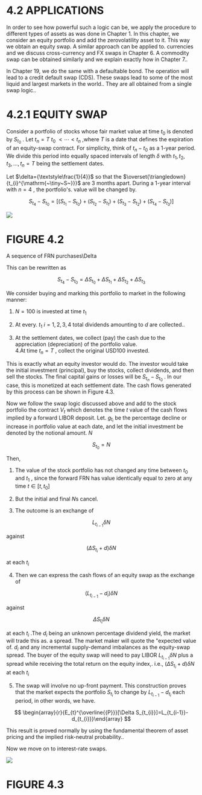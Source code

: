 # 4.2 APPLICATIONS  

In order to see how powerful such a logic can be, we apply the procedure to different types of assets as was done in Chapter 1. In this chapter, we consider an equity portfolio and add the zerovolatility asset to it. This way we obtain an equity swap. A similar approach can be applied to. currencies and we discuss cross-currency and FX swaps in Chapter 6. A commodity swap can be obtained similarly and we explain exactly how in Chapter 7..  

In Chapter 19, we do the same with a defaultable bond. The operation will lead to a credit default swap (CDS). These swaps lead to some of the most liquid and largest markets in the world.. They are all obtained from a single swap logic..  

# 4.2.1 EQUITY SWAP  

Consider a portfolio of stocks whose fair market value at time $t_{0}$ is denoted by $S_{t_{0}}$ . Let $t_{n}=T$ $t_{0}$ $<\cdots<t_{n}$ ,where $T$ is a date that defines the expiration of an equity-swap contract. For simplicity, think of $t_{n}-t_{0}$ as a 1-year period. We divide this period into equally spaced intervals of length $\delta$ with $t_{1},t_{2},t_{3},...,t_{n}=T$ being the settlement dates.  

Let $\delta={\textstyle\frac{1}{4}}$ so that the $\overset{\triangledown}{t_{i}^{\mathrm{~\tiny~S~}}}$ are 3 months apart. During a 1-year interval with $n=4$ , the portfolio's. value will be changed by.  

$$
S_{t_{4}}-S_{t_{0}}=[(S_{t_{1}}-S_{t_{0}})+(S_{t_{2}}-S_{t_{1}})+(S_{t_{3}}-S_{t_{2}})+(S_{t_{4}}-S_{t_{3}})]
$$  

![](d9afa902cbdba7ae6bbe2c791dc7114feffe5ff534f010dc045e5e16277f9a56.jpg)  

# FIGURE 4.2  

A sequence of FRN purchases\Delta  

This can be rewritten as  

$$
S_{t_{4}}-S_{t_{0}}=\Delta S_{t_{0}}+\Delta S_{t_{1}}+\Delta S_{t_{2}}+\Delta S_{t_{3}}
$$  

We consider buying and marking this portfolio to market in the following manner:  

1. $N=100$ is invested at time $t_{1}$   
2. At every. $t_{1}$ $i=1,2,3,4$ total dividends amounting to $d$ are collected..  

3. At the settlement dates, we collect (pay) the cash due to the appreciation (depreciation) of the portfolio value.   
4.At time $t_{n}=T$ , collect the original USD100 invested.  

This is exactly what an equity investor would do. The investor would take the initial investment (principal), buy the stocks, collect dividends, and then sell the stocks. The final capital gains or losses will be $S_{t_{n}}-S_{t_{0}}$ . In our case, this is monetized at each settlement date. The cash flows generated by this process can be shown in Figure 4.3.  

Now we follow the swap logic discussed above and add to the stock portfolio the contract $V_{t}$ which denotes the time $t$ value of the cash flows implied by a forward LIBOR deposit. Let. $g_{t_{i}}$ be the percentage decline or increase in portfolio value at each date, and let the initial investment be denoted by the notional amount. $N$  

$$
S_{t_{0}}=N
$$  

Then,  

1. The value of the stock portfolio has not changed any time between $t_{0}$ and $t_{1}$ , since the forward FRN has value identically equal to zero at any time $t\in[t,t_{0}]$  

2. But the initial and final $N\mathrm{s}$ cancel.  

3. The outcome is an exchange of  

$$
L_{t_{i-1}}\delta N
$$  

against  

$$
(\Delta S_{t_{i}}+d)\delta N
$$  

at each $t_{i}$  

4. Then we can express the cash flows of an equity swap as the exchange of  

$$
(L_{t_{i-1}}-d_{i})\delta N
$$  

against  

$$
\Delta S_{t_{i}}\delta N
$$  

at each $t_{i}$ .The $d_{i}$ being an unknown percentage dividend yield, the market will trade this as. a spread. The market maker will quote the "expected value of. $d_{i}$ and any incremental supply-demand imbalances as the equity-swap spread. The buyer of the equity swap will need to pay LIBOR $L_{t_{i-1}}\delta N$ plus a spread while receiving the total return on the equity index,. i.e., $(\Delta S_{t_{i}}+d)\delta N$ at each $t_{i}$  

5. The swap will involve no up-front payment. This construction proves that the market expects the portfolio $S_{t_{i}}$ to change by $L_{t_{i-1}}-d_{t_{i}}$ each period, in other words, we have.  

$$
\begin{array}{r}{E_{t}^{\overline{{P}}}[\Delta S_{t_{i}}]=L_{t_{i-1}}-d_{t_{i}}}\end{array}
$$  

This result is proved normally by using the fundamental theorem of asset pricing and the implied risk-neutral probability..  

Now we move on to interest-rate swaps.  

![](1a4410c46430a1be3b5dfdd4eaf4d20b129345204908b665d866a6b95d3b567b.jpg)  

# FIGURE 4.3  
